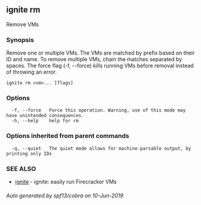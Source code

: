 ## ignite rm

Remove VMs

### Synopsis


Remove one or multiple VMs. The VMs are matched by prefix based
on their ID and name. To remove multiple VMs, chain the matches
separated by spaces. The force flag (-f, --force) kills running
VMs before removal instead of throwing an error.


```
ignite rm <vm>... [flags]
```

### Options

```
  -f, --force   Force this operation. Warning, use of this mode may have unintended consequences.
  -h, --help    help for rm
```

### Options inherited from parent commands

```
  -q, --quiet   The quiet mode allows for machine-parsable output, by printing only IDs
```

### SEE ALSO

* [ignite](ignite.md)	 - ignite: easily run Firecracker VMs

###### Auto generated by spf13/cobra on 10-Jun-2019
